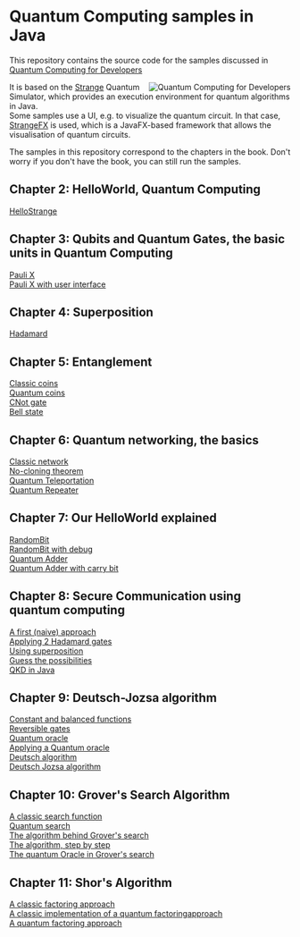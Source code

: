 # Quantum Computing samples in Java

This repository contains the source code for the samples discussed in
<a href="https://www.manning.com/books/quantum-computing-for-java-developers?a_aid=quantu
mjava&a_bid=e5166ab9">Quantum Computing for Developers</a>

<a href="https://www.manning.com/books/quantum-computing-for-java-developers?a_aid=quantumjava&a_bid=e5166ab9"><img align="right" src="https://user-images.githubusercontent.com/767876/187063034-b40b74c8-7ff1-4236-b643-383da8003723.png" alt="Quantum Computing for Developers"/></a>

It is based on the <a href="https://github.com/redfx-quantum/strange">Strange</a> Quantum Simulator, which provides an execution environment for
quantum algorithms in Java.  
Some samples use a UI, e.g. to visualize the quantum circuit. In
that case, <a href="https://github.com/redfx-quantum/strangefx">StrangeFX</a>
is used, which is a JavaFX-based framework that allows the visualisation
of quantum circuits.

The samples in this repository correspond to the chapters in the book.
Don't worry if you don't have the book, you can still run the
samples.

## Chapter 2: HelloWorld, Quantum Computing
<a href="/ch02/hellostrange">HelloStrange</a>

## Chapter 3: Qubits and Quantum Gates, the basic units in Quantum Computing
<a href="/ch03/paulix">Pauli X</a>  
<a href="/ch03/paulixui">Pauli X with user interface</a>

## Chapter 4: Superposition
<a href="/ch04/hadamard">Hadamard</a>  

## Chapter 5: Entanglement
<a href="/ch05/classiccoin">Classic coins</a>  
<a href="/ch05/quantumcoin">Quantum coins</a>  
<a href="/ch05/cnot">CNot gate</a>  
<a href="/ch05/bellstate">Bell state</a>  

## Chapter 6: Quantum networking, the basics
<a href="/ch06/classic">Classic network</a>  
<a href="/ch06/classiccopy">No-cloning theorem</a>  
<a href="/ch06/teleport">Quantum Teleportation</a>  
<a href="/ch06/repeater">Quantum Repeater</a>  

## Chapter 7: Our HelloWorld explained
<a href="/ch07/randombit">RandomBit</a>  
<a href="/ch07/randombitdebug">RandomBit with debug</a>  
<a href="/ch07/add1">Quantum Adder</a>  
<a href="/ch07/add2">Quantum Adder with carry bit</a>  

## Chapter 8: Secure Communication using quantum computing
<a href="/ch08/naive">A first (naive) approach</a>  
<a href="/ch08/haha">Applying 2 Hadamard gates</a>  
<a href="/ch08/superposition">Using superposition</a>  
<a href="/ch08/guess">Guess the possibilities</a>  
<a href="/ch08/bb84">QKD in Java</a>  

## Chapter 9: Deutsch-Jozsa algorithm
<a href="/ch09/function">Constant and balanced functions</a>  
<a href="/ch09/reversibleX">Reversible gates</a>  
<a href="/ch09/oracle">Quantum oracle</a>  
<a href="/ch09/applyoracle">Applying a Quantum oracle</a>  
<a href="/ch09/deutsch">Deutsch algorithm</a>  
<a href="/ch09/deutschjozsa">Deutsch Jozsa algorithm</a>  

## Chapter 10: Grover's Search Algorithm
<a href="/ch10/classicsearch">A classic search function</a>  
<a href="/ch10/quantumsearch">Quantum search</a>  
<a href="/ch10/grover">The algorithm behind Grover's search</a>  
<a href="/ch10/stepbystepgrover">The algorithm, step by step</a>  
<a href="/ch10/groveroracle">The quantum Oracle in Grover's search</a>  

## Chapter 11: Shor's Algorithm
<a href="/ch11/classicfactor">A classic factoring approach</a>  
<a href="/ch11/semiclassicfactor">A classic implementation of a quantum factoringapproach</a>  
<a href="/ch11/quantumfactor">A quantum factoring approach</a>  

